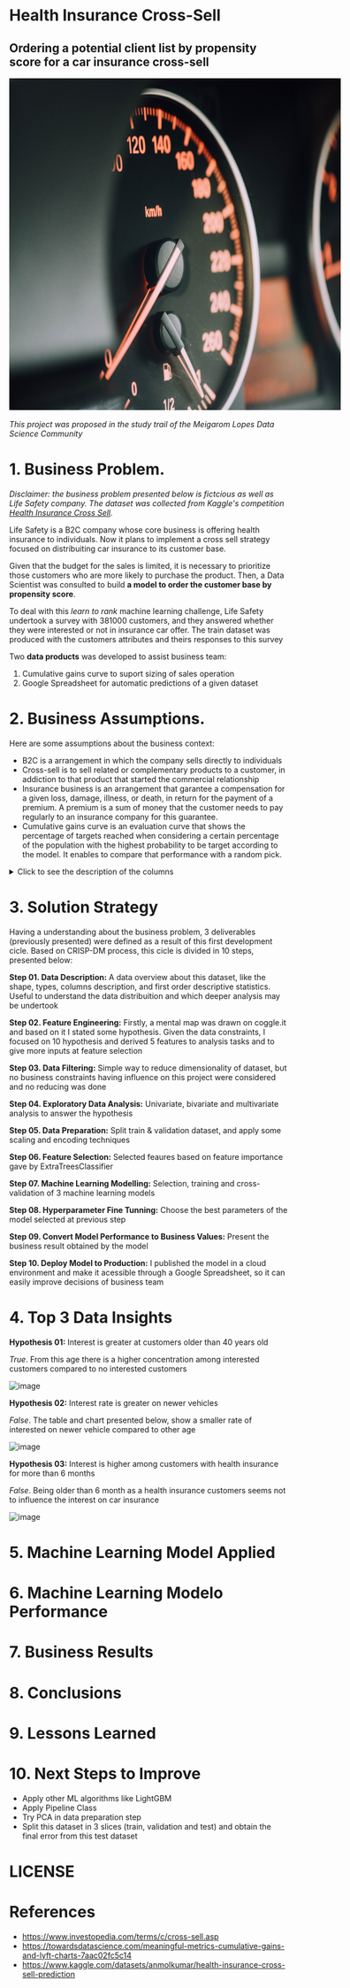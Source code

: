 # Health Insurance Cross-Sell
## Ordering a potential client list by propensity score for a car insurance cross-sell

<img src="/img/chuttersnap-gts_Eh4g1lk-unsplash.jpg"
  alt="Alt text"
  title="cover image"
  style="display: inline-block; margin: 0 auto; max-width: 600px;height:600px">

*This project was proposed in the study trail of the Meigarom Lopes Data Science Community*

# 1. Business Problem.
  *Disclaimer: the business problem presented below is fictcious as well as Life Safety company. The dataset was collected from Kaggle's competition [Health Insurance Cross Sell](https://www.kaggle.com/datasets/anmolkumar/health-insurance-cross-sell-prediction).*
  
  Life Safety is a B2C company whose core business is offering health insurance to individuals. Now it plans to implement a cross sell strategy focused on distribuiting car insurance to its customer base. 
  
  Given that the budget for the sales is limited, it is necessary to prioritize those customers who are more likely to purchase the product. Then, a Data Scientist was consulted to build **a model to order the customer base by propensity score**. 
  
  To deal with this *learn to rank* machine learning challenge, Life Safety undertook a survey with 381000 customers, and they answered whether they were interested or not in insurance car offer. The train dataset was produced with the customers attributes and theirs responses to this survey   
 
  Two **data products** was developed to assist business team:
   
   1. Cumulative gains curve to suport sizing of sales operation
   2. Google Spreadsheet for automatic predictions of a given dataset
  


# 2. Business Assumptions.

Here are some assumptions about the business context:
  
  - B2C is a arrangement in which the company sells directly to individuals
  - Cross-sell is to sell related or complementary products to a customer, in addiction to that product that started the commercial relationship 
  - Insurance business is an arrangement that garantee a compensation for a given loss, damage, illness, or death, in return for the payment of a premium. A premium is a sum of money that the customer needs to pay regularly to an insurance company for this guarantee.
  - Cumulative gains curve is an evaluation curve that shows the percentage of targets reached when considering a certain percentage of the population with the highest probability to be target according to the model. It enables to compare that performance with a random pick. 

<details>
  <summary>Click to see the description of the columns</summary>
  
|Feature 	            | Definition |
|:---                | :---          |
|id                   |	Unique ID for the customer|
|Gender               |	Gender of the customer|
|Age 	                | Age of the customer|
|Driving_License      |	0 : Customer does not have DL, 1 : Customer already has DL|
|Region_Code          |	Unique code for the region of the customer|
|Previously_Insured   |	1 : Customer already has Vehicle Insurance, 0 : Customer doesn't have Vehicle Insurance|
|Vehicle_Age          |	Age of the Vehicle|
|Vehicle_Damage 	    | 1 : Customer got his/her vehicle damaged in the past. 0 : Customer didn't get his/her vehicle damaged in the past.|
|Annual_Premium       |	The amount customer needs to pay as premium in the year|
|Policy_Sales_Channel |	Anonymized Code for the channel of outreaching to the customer ie. Different Agents, Over Mail, Over Phone, In Person, etc.|
|Vintage 	            | Number of Days, Customer has been associated with the company|
|Response             | 1 : Customer is interested, 0 : Customer is not interested|
  
  
</details>


# 3. Solution Strategy

Having a understanding about the business problem, 3 deliverables (previously presented) were defined as a result of this first development cicle. Based on CRISP-DM process, this cicle is divided in 10 steps, presented below: 

**Step 01. Data Description:** 
A data overview about this dataset, like the shape, types, columns description, and first order descriptive statistics. Useful to understand the data distribuition and which deeper analysis may be undertook 
  
**Step 02. Feature Engineering:** 
Firstly, a mental map was drawn on coggle.it and based on it I stated some hypothesis. Given the data constraints, I focused on 10 hypothesis and  derived 5 features to analysis tasks and to give more inputs at feature selection 

**Step 03. Data Filtering:**
Simple way to reduce dimensionality of dataset, but no business constraints having influence on this project were considered and no reducing was done

**Step 04. Exploratory Data Analysis:**
Univariate, bivariate and multivariate analysis to answer the hypothesis

**Step 05. Data Preparation:**
Split train & validation dataset, and apply some scaling and encoding techniques

**Step 06. Feature Selection:**
Selected feaures based on feature importance gave by ExtraTreesClassifier

**Step 07. Machine Learning Modelling:**
Selection, training and cross-validation of 3 machine learning models

**Step 08. Hyperparameter Fine Tunning:**
Choose the best parameters of the model selected at previous step 

**Step 09. Convert Model Performance to Business Values:**
Present the business result obtained by the model

**Step 10. Deploy Model to Production:**
I published the model in a cloud environment and make it acessible through a Google Spreadsheet, so it can easily improve decisions of business team

# 4. Top 3 Data Insights

**Hypothesis 01:** Interest is greater at customers older than 40 years old

*True*. From this age there is a higher concentration among interested customers compared to no interested customers

![image](https://user-images.githubusercontent.com/110186368/214349558-798b61f8-d303-4171-af39-b8cff29d35e6.png)


**Hypothesis 02:** Interest rate is greater on newer vehicles

*False*. The table and chart presented below, show a smaller rate of interested on newer vehicle compared to other age

![image](https://user-images.githubusercontent.com/110186368/214350509-a7c17d22-1220-4874-be22-07e6053aad37.png)


**Hypothesis 03:** Interest is higher among customers with health insurance for more than 6 months

*False*. Being older than 6 month as a health insurance customers seems not to influence the interest on car insurance

![image](https://user-images.githubusercontent.com/110186368/214351728-5ec56ad6-0517-48b0-ada2-243bea9a0124.png)


# 5. Machine Learning Model Applied

# 6. Machine Learning Modelo Performance

# 7. Business Results

# 8. Conclusions

# 9. Lessons Learned

# 10. Next Steps to Improve

  - Apply other ML algorithms like LightGBM 
  - Apply Pipeline Class 
  - Try PCA in data preparation step
  - Split this dataset in 3 slices (train, validation and test) and obtain the final error from this test dataset 
  
# LICENSE

# References

- https://www.investopedia.com/terms/c/cross-sell.asp
- https://towardsdatascience.com/meaningful-metrics-cumulative-gains-and-lyft-charts-7aac02fc5c14
- https://www.kaggle.com/datasets/anmolkumar/health-insurance-cross-sell-prediction
